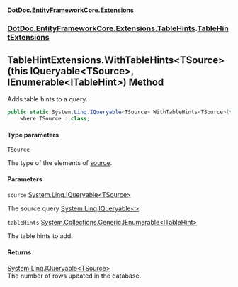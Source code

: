 #### [DotDoc\.EntityFrameworkCore\.Extensions](Home.md 'Home')
### [DotDoc\.EntityFrameworkCore\.Extensions\.TableHints](DotDoc.EntityFrameworkCore.Extensions.TableHints.md 'DotDoc\.EntityFrameworkCore\.Extensions\.TableHints').[TableHintExtensions](TableHintExtensions.md 'DotDoc\.EntityFrameworkCore\.Extensions\.TableHints\.TableHintExtensions')

## TableHintExtensions\.WithTableHints\<TSource\>\(this IQueryable\<TSource\>, IEnumerable\<ITableHint\>\) Method

Adds table hints to a query\.

```csharp
public static System.Linq.IQueryable<TSource> WithTableHints<TSource>(this System.Linq.IQueryable<TSource> source, System.Collections.Generic.IEnumerable<DotDoc.EntityFrameworkCore.Extensions.TableHints.ITableHint> tableHints)
    where TSource : class;
```
#### Type parameters

<a name='DotDoc.EntityFrameworkCore.Extensions.TableHints.TableHintExtensions.WithTableHints_TSource_(thisSystem.Linq.IQueryable_TSource_,System.Collections.Generic.IEnumerable_DotDoc.EntityFrameworkCore.Extensions.TableHints.ITableHint_).TSource'></a>

`TSource`

The type of the elements of [source](TableHintExtensions.WithTableHints.O86MSQXMFDW06623O4J3WDBEC.md#DotDoc.EntityFrameworkCore.Extensions.TableHints.TableHintExtensions.WithTableHints_TSource_(thisSystem.Linq.IQueryable_TSource_,System.Collections.Generic.IEnumerable_DotDoc.EntityFrameworkCore.Extensions.TableHints.ITableHint_).source 'DotDoc\.EntityFrameworkCore\.Extensions\.TableHints\.TableHintExtensions\.WithTableHints\<TSource\>\(this System\.Linq\.IQueryable\<TSource\>, System\.Collections\.Generic\.IEnumerable\<DotDoc\.EntityFrameworkCore\.Extensions\.TableHints\.ITableHint\>\)\.source')\.
#### Parameters

<a name='DotDoc.EntityFrameworkCore.Extensions.TableHints.TableHintExtensions.WithTableHints_TSource_(thisSystem.Linq.IQueryable_TSource_,System.Collections.Generic.IEnumerable_DotDoc.EntityFrameworkCore.Extensions.TableHints.ITableHint_).source'></a>

`source` [System\.Linq\.IQueryable&lt;](https://learn.microsoft.com/en-us/dotnet/api/system.linq.iqueryable-1 'System\.Linq\.IQueryable\`1')[TSource](TableHintExtensions.WithTableHints.O86MSQXMFDW06623O4J3WDBEC.md#DotDoc.EntityFrameworkCore.Extensions.TableHints.TableHintExtensions.WithTableHints_TSource_(thisSystem.Linq.IQueryable_TSource_,System.Collections.Generic.IEnumerable_DotDoc.EntityFrameworkCore.Extensions.TableHints.ITableHint_).TSource 'DotDoc\.EntityFrameworkCore\.Extensions\.TableHints\.TableHintExtensions\.WithTableHints\<TSource\>\(this System\.Linq\.IQueryable\<TSource\>, System\.Collections\.Generic\.IEnumerable\<DotDoc\.EntityFrameworkCore\.Extensions\.TableHints\.ITableHint\>\)\.TSource')[&gt;](https://learn.microsoft.com/en-us/dotnet/api/system.linq.iqueryable-1 'System\.Linq\.IQueryable\`1')

The source query [System\.Linq\.IQueryable&lt;&gt;](https://learn.microsoft.com/en-us/dotnet/api/system.linq.iqueryable-1 'System\.Linq\.IQueryable\`1')\.

<a name='DotDoc.EntityFrameworkCore.Extensions.TableHints.TableHintExtensions.WithTableHints_TSource_(thisSystem.Linq.IQueryable_TSource_,System.Collections.Generic.IEnumerable_DotDoc.EntityFrameworkCore.Extensions.TableHints.ITableHint_).tableHints'></a>

`tableHints` [System\.Collections\.Generic\.IEnumerable&lt;](https://learn.microsoft.com/en-us/dotnet/api/system.collections.generic.ienumerable-1 'System\.Collections\.Generic\.IEnumerable\`1')[ITableHint](ITableHint.md 'DotDoc\.EntityFrameworkCore\.Extensions\.TableHints\.ITableHint')[&gt;](https://learn.microsoft.com/en-us/dotnet/api/system.collections.generic.ienumerable-1 'System\.Collections\.Generic\.IEnumerable\`1')

The table hints to add\.

#### Returns
[System\.Linq\.IQueryable&lt;](https://learn.microsoft.com/en-us/dotnet/api/system.linq.iqueryable-1 'System\.Linq\.IQueryable\`1')[TSource](TableHintExtensions.WithTableHints.O86MSQXMFDW06623O4J3WDBEC.md#DotDoc.EntityFrameworkCore.Extensions.TableHints.TableHintExtensions.WithTableHints_TSource_(thisSystem.Linq.IQueryable_TSource_,System.Collections.Generic.IEnumerable_DotDoc.EntityFrameworkCore.Extensions.TableHints.ITableHint_).TSource 'DotDoc\.EntityFrameworkCore\.Extensions\.TableHints\.TableHintExtensions\.WithTableHints\<TSource\>\(this System\.Linq\.IQueryable\<TSource\>, System\.Collections\.Generic\.IEnumerable\<DotDoc\.EntityFrameworkCore\.Extensions\.TableHints\.ITableHint\>\)\.TSource')[&gt;](https://learn.microsoft.com/en-us/dotnet/api/system.linq.iqueryable-1 'System\.Linq\.IQueryable\`1')  
The number of rows updated in the database\.